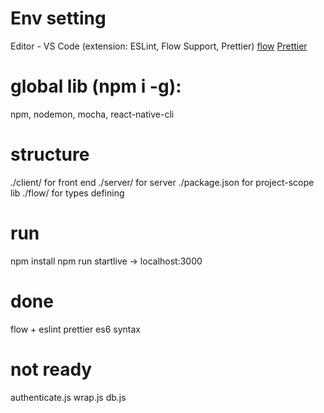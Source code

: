# Env setting

Editor - VS Code (extension: ESLint, Flow Support, Prettier)
[flow](https://flow.org/)
[Prettier](https://prettier.io/)

# global lib (npm i -g):

npm, nodemon, mocha, react-native-cli

# structure

./client/ for front end
./server/ for server
./package.json for project-scope lib
./flow/ for types defining

# run

npm install
npm run startlive -> localhost:3000

# done

flow + eslint
prettier
es6 syntax

# not ready

authenticate.js
wrap.js
db.js
